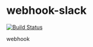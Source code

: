 # webhook-slack

[![Build Status](https://travis-ci.org/danshan/shanhh-jekyll.svg?branch=master)](https://travis-ci.org/danshan/shanhh-jekyll)

webhook

